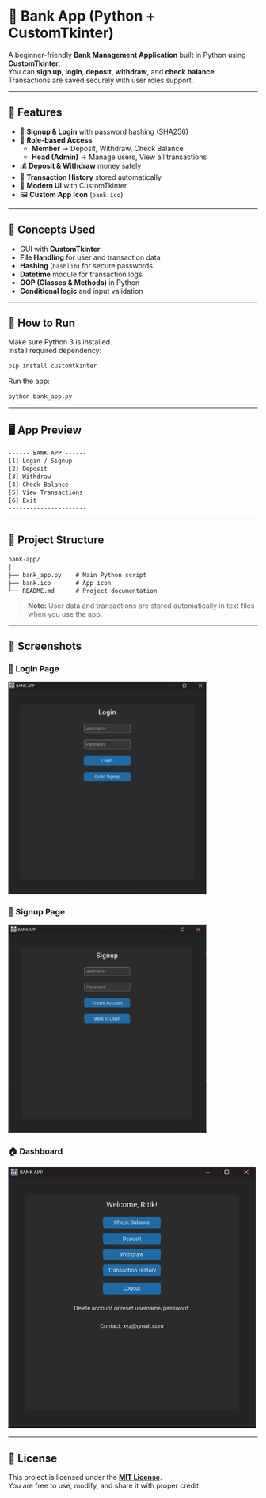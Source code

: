 # 🏦 Bank App (Python + CustomTkinter)

A beginner-friendly **Bank Management Application** built in Python using **CustomTkinter**.  
You can **sign up**, **login**, **deposit**, **withdraw**, and **check balance**. Transactions are saved securely with user roles support.

---

## 📌 Features
- 🔑 **Signup & Login** with password hashing (SHA256)
- 👥 **Role-based Access**  
  - **Member** → Deposit, Withdraw, Check Balance  
  - **Head (Admin)** → Manage users, View all transactions  
- 💰 **Deposit & Withdraw** money safely
- 📜 **Transaction History** stored automatically
- 🎨 **Modern UI** with CustomTkinter
- 🖼 **Custom App Icon** (`bank.ico`)

---

## 🧠 Concepts Used
- GUI with **CustomTkinter**  
- **File Handling** for user and transaction data  
- **Hashing** (`hashlib`) for secure passwords  
- **Datetime** module for transaction logs  
- **OOP (Classes & Methods)** in Python  
- **Conditional logic** and input validation  

---

## 🚀 How to Run

Make sure Python 3 is installed.  
Install required dependency:

```bash
pip install customtkinter
```

Run the app:

```bash
python bank_app.py
```

---

## 🖥 App Preview

```
------ BANK APP ------
[1] Login / Signup
[2] Deposit
[3] Withdraw
[4] Check Balance
[5] View Transactions
[6] Exit
----------------------
```

---

## 📂 Project Structure
```
bank-app/
│
├── bank_app.py    # Main Python script
├── bank.ico       # App icon
└── README.md      # Project documentation
```

> **Note:** User data and transactions are stored automatically in text files when you use the app.

---

## 📸 Screenshots
### 🔑 Login Page
<img src="screenshots/login.png" width="400">

### 📝 Signup Page
<img src="screenshots/signup.png" width="400">

### 🏠 Dashboard
<img src="screenshots/dashboard.png" width="500">

---

## 📜 License
This project is licensed under the [**MIT License**](../LICENSE).  
You are free to use, modify, and share it with proper credit.
